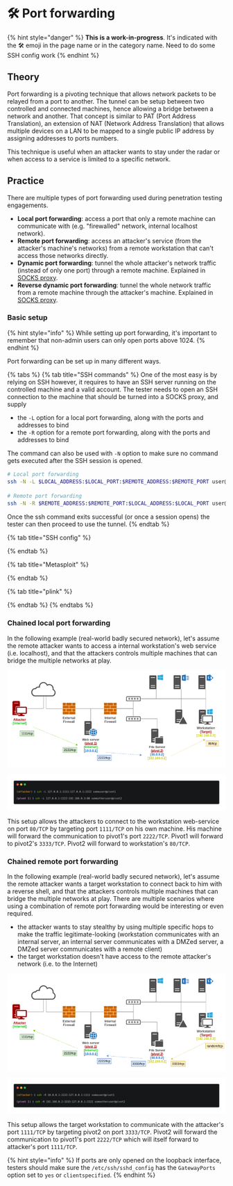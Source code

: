 # 🛠️ Port forwarding

{% hint style="danger" %}
**This is a work-in-progress**. It's indicated with the 🛠️ emoji in the page name or in the category name. Need to do some SSH config work
{% endhint %}

## Theory

Port forwarding is a pivoting technique that allows network packets to be relayed from a port to another. The tunnel can be setup between two controlled and connected machines, hence allowing a bridge between a network and another. That concept is similar to PAT \(Port Address Translation\), an extension of NAT \(Network Address Translation\) that allows multiple devices on a LAN to be mapped to a single public IP address by assigning addresses to ports numbers.

This technique is useful when an attacker wants to stay under the radar or when access to a service is limited to a specific network.

## Practice

There are multiple types of port forwarding used during penetration testing engagements.

* **Local port forwarding**: access a port that only a remote machine can communicate with \(e.g. "firewalled" network, internal localhost network\).
* **Remote port forwarding**: access an attacker's service \(from the attacker's machine's networks\) from a remote workstation that can't access those networks directly.
* **Dynamic port forwarding**: tunnel the whole attacker's network traffic \(instead of only one port\) through a remote machine. Explained in [SOCKS proxy](socks-proxy.md).
* **Reverse dynamic port forwarding**: tunnel the whole network traffic from a remote machine through the attacker's machine. Explained in [SOCKS proxy](socks-proxy.md).

### Basic setup

{% hint style="info" %}
While setting up port forwarding, it's important to remember that non-admin users can only open ports above 1024.
{% endhint %}

Port forwarding can be set up in many different ways.

{% tabs %}
{% tab title="SSH commands" %}
One of the most easy is by relying on SSH however, it requires to have an SSH server running on the controlled machine and a valid account. The tester needs to open an SSH connection to the machine that should be turned into a SOCKS proxy, and supply 

* the `-L` option for a local port forwarding, along with the ports and addresses to bind
* the `-R` option for a remote port forwarding, along with the ports and addresses to bind

The command can also be used with `-N` option to make sure no command gets executed after the SSH session is opened.

```bash
# Local port forwarding
ssh -N -L $LOCAL_ADDRESS:$LOCAL_PORT:$REMOTE_ADDRESS:$REMOTE_PORT user@target

# Remote port forwarding
ssh -N -R $REMOTE_ADDRESS:$REMOTE_PORT:$LOCAL_ADDRESS:$LOCAL_PORT user@target
```

Once the ssh command exits successful \(or once a session opens\) the tester can then proceed to use the tunnel.
{% endtab %}

{% tab title="SSH config" %}

{% endtab %}

{% tab title="Metasploit" %}

{% endtab %}

{% tab title="plink" %}

{% endtab %}
{% endtabs %}

### Chained local port forwarding

In the following example \(real-world badly secured network\), let's assume the remote attacker wants to access a internal workstation's web service \(i.e. localhost\), and that the attackers controls multiple machines that can bridge the multiple networks at play.

![](../../.gitbook/assets/multi-port-forwarding-local-port-forwarding.png)

![Setting up the pivoting points](../../.gitbook/assets/carbon-8-.png)

This setup allows the attackers to connect to the workstation web-service on port `80/TCP` by targeting port `1111/TCP` on his own machine. His machine will forward the communication to pivot1's port `2222/TCP`. Pivot1 will forward to pivot2's `3333/TCP`. Pivot2 will forward to workstation's `80/TCP`.

### Chained remote port forwarding

In the following example \(real-world badly secured network\), let's assume the remote attacker wants a target workstation to connect back to him with a reverse shell, and that the attackers controls multiple machines that can bridge the multiple networks at play. There are multiple scenarios where using a combination of remote port forwarding would be interesting or even required.

* the attacker wants to stay stealthy by using multiple specific hops to make the traffic legitimate-looking \(workstation communicates with an internal server, an internal server communicates with a DMZed server, a DMZed server communicates with a remote client\)
* the target workstation doesn't have access to the remote attacker's network \(i.e. to the Internet\)

![](../../.gitbook/assets/multi-remote-port-forwarding.png)

![Setting up the pivoting points](../../.gitbook/assets/carbon-6-.png)

This setup allows the target workstation to communicate with the attacker's port `1111/TCP` by targeting pivot2 on port `3333/TCP`. Pivot2 will forward the communication to pivot1's port `2222/TCP` which will itself forward to attacker's port `1111/TCP`.

{% hint style="info" %}
If ports are only opened on the loopback interface, testers should make sure the `/etc/ssh/sshd_config` has the `GatewayPorts` option set to `yes` or `clientspecified`.
{% endhint %}

